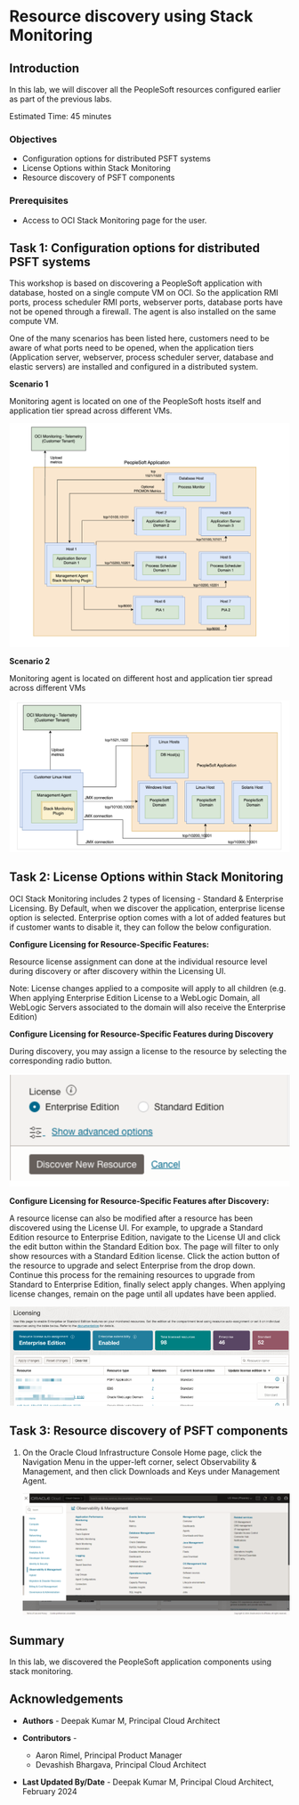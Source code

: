 # Resource discovery using Stack Monitoring

## Introduction

In this lab, we will discover all the PeopleSoft resources configured earlier as part of the previous labs.

Estimated Time: 45 minutes


### Objectives

* Configuration options for distributed PSFT systems
* License Options within Stack Monitoring
* Resource discovery of PSFT components



### Prerequisites

*  Access to OCI Stack Monitoring page for the user.


## Task 1: Configuration options for distributed PSFT systems

 This workshop is based on discovering a PeopleSoft application with database, hosted on a single compute VM on OCI. So the application RMI ports, process scheduler RMI ports, webserver ports, database ports have not be opened through a firewall. The agent is also installed on the same compute VM.

 One of the many scenarios has been listed here, customers need to be aware of what ports need to be opened, when the application tiers (Application server, webserver, process scheduler server, database and elastic servers) are installed and configured in a distributed system.



 **Scenario 1**

 Monitoring agent is located on one of the PeopleSoft hosts itself and application tier spread across different VMs.
   
   ![Agent on PSFT and distributed system](./images/agent-psft1.png " ") 


 **Scenario 2**

 Monitoring agent is located on different host and application tier spread across different VMs

   ![Agent on PSFT and distributed system](./images/agent-psft2.png " ") 



## Task 2: License Options within Stack Monitoring

 OCI Stack Monitoring includes 2 types of licensing - Standard & Enterprise Licensing.
  By Default, when we discover the application, enterprise license option is selected. Enterprise option comes with a lot of added features but if customer wants to disable it, they can follow the below configuration.

 **Configure Licensing for Resource-Specific Features:**

 Resource license assignment can done at the individual resource level during discovery or after discovery within the Licensing UI.

 Note: License changes applied to a composite will apply to all children (e.g. When applying Enterprise Edition License to a WebLogic Domain, all WebLogic Servers associated to the domain will also receive the Enterprise Edition)

 **Configure Licensing for Resource-Specific Features during Discovery**

 During discovery, you may assign a license to the resource by selecting the corresponding radio button.

   ![Configure license option](./images/stack-license.png " ") 


 **Configure Licensing for Resource-Specific Features after Discovery:**

 A resource license can also be modified after a resource has been discovered using the License UI. For example, to upgrade a Standard Edition resource to Enterprise Edition, navigate to the License UI and click the edit button within the Standard Edition box. The page will filter to only show resources with a Standard Edition license. Click the action button of the resource to upgrade and select Enterprise from the drop down. Continue this process for the remaining resources to upgrade from Standard to Enterprise Edition, finally select apply changes. When applying license changes, remain on the page until all updates have been applied.


   ![Configure license option](./images/stack-license1.png " ") 


## Task 3: Resource discovery of PSFT components

1. On the Oracle Cloud Infrastructure Console Home page, click the Navigation Menu in the upper-left corner, select Observability & Management, and then click Downloads and Keys under Management Agent.

   ![From OCI home page, under O&M, click on Stack Monitoring](./images/oci-stack-monitor.png " ")

## Summary

In this lab, we discovered the PeopleSoft application components using stack monitoring.




## Acknowledgements

* **Authors** - Deepak Kumar M, Principal Cloud Architect
* **Contributors** -

    * Aaron Rimel, Principal Product Manager
    * Devashish Bhargava, Principal Cloud Architect
* **Last Updated By/Date** - Deepak Kumar M, Principal Cloud Architect, February 2024

